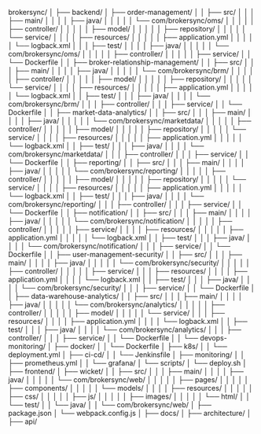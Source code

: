 brokersync/
│
├── backend/
│   ├── order-management/
│   │   ├── src/
│   │   │   ├── main/
│   │   │   │   ├── java/
│   │   │   │   │   └── com/brokersync/oms/
│   │   │   │   │       ├── controller/
│   │   │   │   │       ├── model/
│   │   │   │   │       ├── repository/
│   │   │   │   │       └── service/
│   │   │   │   ├── resources/
│   │   │   │   │   ├── application.yml
│   │   │   │   │   └── logback.xml
│   │   │   ├── test/
│   │   │   │   ├── java/
│   │   │   │   │   └── com/brokersync/oms/
│   │   │   │   │       ├── controller/
│   │   │   │   │       ├── service/
│   │   └── Dockerfile
│
│   ├── broker-relationship-management/
│   │   ├── src/
│   │   │   ├── main/
│   │   │   │   ├── java/
│   │   │   │   │   └── com/brokersync/brm/
│   │   │   │   │       ├── controller/
│   │   │   │   │       ├── model/
│   │   │   │   │       ├── repository/
│   │   │   │   │       └── service/
│   │   │   │   ├── resources/
│   │   │   │   │   ├── application.yml
│   │   │   │   │   └── logback.xml
│   │   ├── test/
│   │   │   ├── java/
│   │   │   │   └── com/brokersync/brm/
│   │   │       ├── controller/
│   │   │       ├── service/
│   │   └── Dockerfile
│
│   ├── market-data-analytics/
│   │   ├── src/
│   │   │   ├── main/
│   │   │   │   ├── java/
│   │   │   │   │   └── com/brokersync/marketdata/
│   │   │   │   │       ├── controller/
│   │   │   │   │       ├── model/
│   │   │   │   │       ├── repository/
│   │   │   │   │       └── service/
│   │   │   │   ├── resources/
│   │   │   │   │   ├── application.yml
│   │   │   │   │   └── logback.xml
│   │   ├── test/
│   │   │   ├── java/
│   │   │   │   └── com/brokersync/marketdata/
│   │   │       ├── controller/
│   │   │       ├── service/
│   │   └── Dockerfile
│
│   ├── reporting/
│   │   ├── src/
│   │   │   ├── main/
│   │   │   │   ├── java/
│   │   │   │   │   └── com/brokersync/reporting/
│   │   │   │   │       ├── controller/
│   │   │   │   │       ├── model/
│   │   │   │   │       ├── repository/
│   │   │   │   │       └── service/
│   │   │   │   ├── resources/
│   │   │   │   │   ├── application.yml
│   │   │   │   │   └── logback.xml
│   │   ├── test/
│   │   │   ├── java/
│   │   │   │   └── com/brokersync/reporting/
│   │   │       ├── controller/
│   │   │       ├── service/
│   │   └── Dockerfile
│
│   ├── notification/
│   │   ├── src/
│   │   │   ├── main/
│   │   │   │   ├── java/
│   │   │   │   │   └── com/brokersync/notification/
│   │   │   │   │       ├── controller/
│   │   │   │   │       ├── service/
│   │   │   │   ├── resources/
│   │   │   │   │   ├── application.yml
│   │   │   │   │   └── logback.xml
│   │   ├── test/
│   │   │   ├── java/
│   │   │   │   └── com/brokersync/notification/
│   │   │       ├── service/
│   │   └── Dockerfile
│
│   ├── user-management-security/
│   │   ├── src/
│   │   │   ├── main/
│   │   │   │   ├── java/
│   │   │   │   │   └── com/brokersync/security/
│   │   │   │   │       ├── controller/
│   │   │   │   │       ├── service/
│   │   │   ├── resources/
│   │   │   │   ├── application.yml
│   │   │   │   └── logback.xml
│   │   ├── test/
│   │   │   ├── java/
│   │   │   │   └── com/brokersync/security/
│   │   │       ├── service/
│   │   └── Dockerfile
│
│   ├── data-warehouse-analytics/
│   │   ├── src/
│   │   │   ├── main/
│   │   │   │   ├── java/
│   │   │   │   │   └── com/brokersync/analytics/
│   │   │   │   │       ├── controller/
│   │   │   │   │       ├── model/
│   │   │   │   │       └── service/
│   │   │   ├── resources/
│   │   │   │   ├── application.yml
│   │   │   │   └── logback.xml
│   │   ├── test/
│   │   │   ├── java/
│   │   │   │   └── com/brokersync/analytics/
│   │   │       ├── controller/
│   │   │       ├── service/
│   │   └── Dockerfile
│
│   └── devops-monitoring/
│       ├── docker/
│       │   └── Dockerfile
│       ├── k8s/
│       │   └── deployment.yml
│       ├── ci-cd/
│       │   └── Jenkinsfile
│       ├── monitoring/
│       │   ├── prometheus.yml
│       │   └── grafana/
│       └── scripts/
│           └── deploy.sh
│
├── frontend/
│   ├── wicket/
│   │   ├── src/
│   │   │   ├── main/
│   │   │   │   ├── java/
│   │   │   │   │   └── com/brokersync/web/
│   │   │   │   │       ├── pages/
│   │   │   │   │       ├── components/
│   │   │   │   │       └── models/
│   │   │   │   ├── resources/
│   │   │   │   │   ├── css/
│   │   │   │   │   ├── js/
│   │   │   │   │   ├── images/
│   │   │   │   │   └── html/
│   │   └── test/
│   │       └── java/
│   │           └── com/brokersync/web/
│   ├── package.json
│   └── webpack.config.js
│
├── docs/
│   ├── architecture/
│   ├── api/

